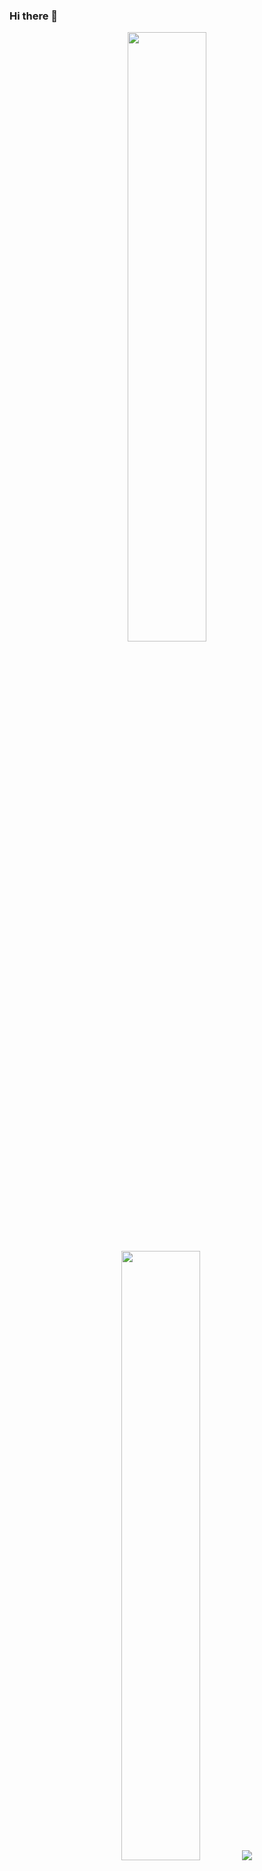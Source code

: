 ### Hi there 👋
<p align="center">
  <img height="50%" width="auto" src="https://github-readme-stats.vercel.app/api?username=mathyasp&show_icons=true&count_private=true&theme=darcula&hide_border=true&hide=issues,contribs&bg_color=00000000">
  <img height="50%" width="auto" src="https://github-readme-stats.vercel.app/api/top-langs/?username=mathyasp&layout=compact&hide_border=true&theme=darcula&bg_color=00000000&langs_count=6&hide=jupyter%20notebook,tex,css,php&exclude_repo=Pacman-AI">
  <img src ="https://github-readme-streak-stats.herokuapp.com?user=mathyasp&theme=darcula&hide_border=true&background=FFFFFF00">
</p>

